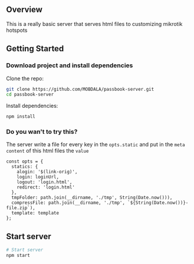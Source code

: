 ## Overview
This is a really basic server that serves html files to customizing mikrotik hotspots

## Getting Started

### Download project and install dependencies
Clone the repo:
```sh
git clone https://github.com/MOBDALA/passbook-server.git
cd passbook-server
```

Install dependencies:
```sh
npm install
```

### Do you wan't to try this?
The server write a file for every key in the `opts.static` and put in the `meta content` of this html files the `value`

```
const opts = {
  statics: {
    alogin: '$(link-orig)',
    login: loginUrl,
    logout: 'login.html',
    redirect: 'login.html'
  },
  tmpFolder: path.join(__dirname, './tmp', String(Date.now())),
  compressFile: path.join(__dirname, './tmp', `${String(Date.now())}-file.zip`),
  template: template
};
```

## Start server
```sh
# Start server
npm start
```
